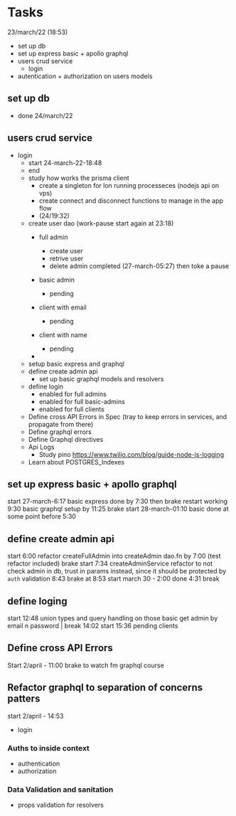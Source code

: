 #   Tasks

23/march/22 (18:53)
-   set up db
-   set up express basic + apollo graphql
-   users crud service
    -   login
-   autentication + authorization on users models

## set up db
-  done 24/march/22


## users crud service
- login 
  - start 24-march-22-18:48
  - end   
  - study how works the prisma client
    - create a singleton for lon running processeces (nodejs api on vps)
    - create connect and disconnect functions to manage in the app flow 
    - (24/19:32)
  - create user dao (work-pause start again at 23:18)
    - full admin
      - create user
      - retrive user 
      - delete admin 
        completed (27-march-05:27) then toke a pause
      
    - basic admin
      - pending
    - client with email
      - pending
    - client with name
      - pending
    - 
  - setup basic express and graphql
  - define create admin api
    - set up basic graphql models and resolvers
  - define login
    - enabled for full admins
    - enabled for full basic-admins
    - enabled for full clients
  - Define cross API Errors in Spec (tray to keep errors in services, and propagate from there)
  - Define graphql errors
  - Define Graphql directives 
  - Api Logs 
    - Study pino https://www.twilio.com/blog/guide-node-js-logging
  - Learn about POSTGRES_Indexes

    

## set up express basic + apollo graphql
start 27-march-6:17
basic express done by 7:30 then brake
restart working 9:30
basic graphql setup by 11:25 brake
start 28-march-01:10
basic done at some point before 5:30

## define create admin api 
start 6:00
refactor createFullAdmin into createAdmin dao.fn by 7:00 (test refactor included) brake
start 7:34
createAdminService
  refactor to not check admin in db, trust in params instead, since it should be protected by `auth`
validation 8:43
brake at 8:53
start march 30 - 2:00
done 4:31 break

## define loging
start 12:48
union types and query handling on those
basic get admin by email n password | break 14:02
start 15:36
pending clients

## Define cross API Errors
Start 
2/april - 11:00
brake to watch fm graphql course

## Refactor graphql to separation of concerns patters
start
2/april - 14:53
- login
### Auths to inside context
- authentication
- authorization
### Data Validation and sanitation
- props validation for resolvers
